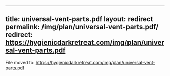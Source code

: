 
---
title: universal-vent-parts.pdf
layout: redirect
permalink: /img/plan/universal-vent-parts.pdf/
redirect: https://hygienicdarkretreat.com/img/plan/universal-vent-parts.pdf
---

File moved to: <https://hygienicdarkretreat.com/img/plan/universal-vent-parts.pdf>




